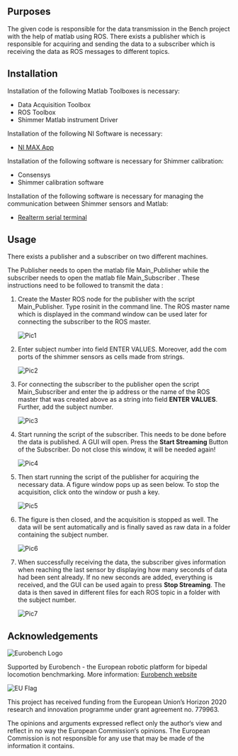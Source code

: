 ﻿## Purposes

The given code is responsible for the data transmission in the Bench project with the help of matlab using ROS.
There exists a publisher which is responsible for acquiring and sending the data to a subscriber which is receiving the data as ROS messages to different topics.

## Installation

Installation of the following Matlab Toolboxes is necessary:

+ Data Acquisition Toolbox
+ ROS Toolbox
+ Shimmer Matlab instrument Driver

Installation of the following NI Software is necessary:

+ [NI MAX App]

[NI MAX App]: https://www.ni.com/de-de/support/downloads/drivers/download.ni-daqmx.html#288283

Installation of the following software is necessary for Shimmer calibration:

+ Consensys
+ Shimmer calibration software

Installation of the following software is necessary for managing the communication between Shimmer sensors and Matlab:

+ [Realterm serial terminal]

[Realterm serial terminal]:(https://sourceforge.net/projects/realterm/files/Realterm/2.0.0.57/) 

## Usage

There exists a publisher and a subscriber on two different machines.

The Publisher needs to open the matlab file Main_Publisher while the subscriber needs to open the matlab file Main_Subscriber . These instructions need to be followed to transmit the data :

1. Create the Master ROS node for the publisher with the script Main_Publisher. Type rosinit in the command line. The ROS master name which is displayed in the command window can be used later for connecting the subscriber to the ROS master.

	![Pic1](https://bitbucket.org/sophiaanais/benchproject_code/raw/master/Images/Bild1.png)

2. Enter subject number into field ENTER VALUES. Moreover, add the com ports of the shimmer sensors as cells made from strings.

	![Pic2](https://bitbucket.org/sophiaanais/benchproject_code/raw/master/Images/Bild2.PNG)

3. For connecting the subscriber to the publisher open the script Main_Subscriber and enter the ip address or the name of the ROS master that was created above as a string into field **ENTER VALUES**. Further, add the subject number.

	![Pic3](https://bitbucket.org/sophiaanais/benchproject_code/raw/master/Images/Bild3.png)

4. Start running the script of the subscriber. This needs to be done before the data is published. A GUI will open.  Press the **Start Streaming** Button of the Subscriber. Do not close this window, it will be needed again!

	![Pic4](https://bitbucket.org/sophiaanais/benchproject_code/raw/master/Images/Bild4.png)
	
5. Then start running the script of the publisher for acquiring the necessary data. A figure window pops up as seen below. To stop the acquisition, click onto the window or push a key.

	![Pic5](https://bitbucket.org/sophiaanais/benchproject_code/raw/master/Images/Bild5.PNG)

6. The figure is then closed, and the acquisition is stopped as well. The data will be sent automatically and is finally saved as raw data in a folder containing the subject number.

	![Pic6](https://bitbucket.org/sophiaanais/benchproject_code/raw/master/Images/Bild6.PNG)
	
7. When successfully receiving the data, the subscriber gives information when reaching the last sensor by displaying how many seconds of data had been sent already. If no new seconds are added, everything is received, and the GUI can be used again to press **Stop Streaming**. The data is then saved in different files for each ROS topic in a folder with the subject number.

	![Pic7](https://bitbucket.org/sophiaanais/benchproject_code/raw/master/Images/Bild7.png)


## Acknowledgements
![Eurobench Logo](http://eurobench2020.eu/wp-content/uploads/2018/06/cropped-logoweb.png)
     

Supported by Eurobench - the European robotic platform for bipedal locomotion benchmarking.
More information: [Eurobench website][eurobench_website]

![EU Flag](http://eurobench2020.eu/wp-content/uploads/2018/02/euflag.png)

This project has received funding from the European Union’s Horizon 2020
research and innovation programme under grant agreement no. 779963.

The opinions and arguments expressed reflect only the author‘s view and
reflect in no way the European Commission‘s opinions.
The European Commission is not responsible for any use that may be made
of the information it contains.

[eurobench_logo]: http://eurobench2020.eu/wp-content/uploads/2018/06/cropped-logoweb.png
[eurobench_website]: http://eurobench2020.eu "Go to website"


